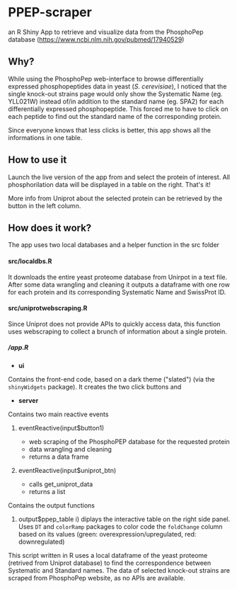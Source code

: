 # PPEP-scraper
an R Shiny App to retrieve and visualize data from the PhosphoPep database (https://www.ncbi.nlm.nih.gov/pubmed/17940529) 

## Why?
While using the PhosphoPep web-interface to browse differentially expressed phosphopeptides data in yeast (*S. cerevisiae*), I noticed that the single knock-out strains page would only show the Systematic Name (eg. YLL021W) instead of/in addition to the standard name (eg. SPA2) for each differentially expressed phosphopeptide. This forced me to have to click on each peptide to find out the standard name of the corresponding protein.

Since everyone knows that less clicks is better, this app shows all the informations in one table. 

## How to use it
Launch the live version of the app from          and select the protein of interest. All phosphorilation data will be displayed in a table on the right. That's it! 

More info from Uniprot about the selected protein can be retrieved by the button in the left column.


## How does it work?

The app uses two local databases and a helper function in the src folder

#### src/localdbs.R
It downloads the entire yeast proteome database from Unirpot in a text file.
After some data wrangling and cleaning it outputs a dataframe with one row for each protein and its corresponding Systematic Name and SwissProt ID.

#### src/uniprotwebscraping.R
Since Uniprot does not provide APIs to quickly access data, this function uses webscraping to collect a brunch of information about a single protein.

##### /app.R

* **ui**

Contains the front-end code, based on a dark theme ("slated") (via the `shinyWidgets` package). It creates the two click buttons and 


* **server**

Contains two main reactive events 

1. eventReactive(input$button1)
    + web scraping of the PhosphoPEP database for the requested protein
    + data wrangling and cleaning
    + returns a data frame

2. eventReactive(input$uniprot_btn)
    + calls get_uniprot_data
    + returns a list

Contains the output functions

1. output$ppep_table
  i) diplays the interactive table on the right side panel. Uses `DT` and `colorRamp` packages to color code the `foldChange` column based on its values (green: overexpression/upregulated, red: downregulated)







This script written in R uses a local dataframe of the yeast proteome (retrived from Uniprot database) to find the correspondence between Systematic and Standard names. The data of selected knock-out strains are scraped from PhosphoPep website, as no APIs are available.
